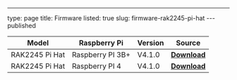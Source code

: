 ---
type: page
title: Firmware
listed: true
slug: firmware-rak2245-pi-hat
---published

| **Model** | **Raspberry Pi** | **Version** | **Source** | 
| ---- | ---- | ---- | ---- | 
| RAK2245 Pi Hat | Raspberry PI 3B+ | V4.1.0 | [**Download**](https://downloads.rakwireless.com/LoRa/RAK2245-Pi-HAT/Firmware/RAK2245%26RAK831_based_on_Raspbian_OS_for_RPI3_V4.1.0_20191202.zip) | 
| RAK2245 Pi Hat | Raspberry PI 4 | V4.1.0 | [**Download**](https://downloads.rakwireless.com/LoRa/RAK2245-Pi-HAT/Firmware/Raspberry-Pi-4/RAK2245%26RAK831_based_on_Raspbian_V4.1.0_20191202.zip) | 


